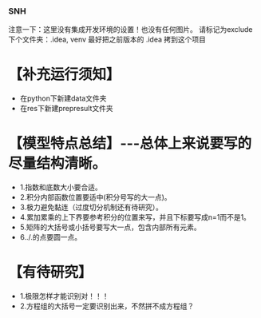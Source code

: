 ### SNH
注意一下：这里没有集成开发环境的设置！也没有任何图片。
请标记为exclude 下个文件夹：.idea, venv
最好把之前版本的 .idea 拷到这个项目

# 【补充运行须知】
- 在python下新建data文件夹
- 在res下新建prepresult文件夹

# 【模型特点总结】---总体上来说要写的尽量结构清晰。
- 1.指数和底数大小要合适。
- 2.积分内部函数位置要适中(积分号写的大一点)。
- 3.极力避免黏连（过度切分机制还有待研究）。
- 4.累加累乘的上下界要参考积分的位置来写，并且下标要写成n=1而不是1。
- 5.矩阵的大括号或小括号要写大一点，包含内部所有元素。
- 6../.的点要圆一点。

# 【有待研究】
- 1.极限怎样才能识别对！！！
- 2.方程组的大括号一定要识别出来，不然拼不成方程组？
